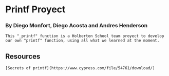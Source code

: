 # Printf Proyect
### By **Diego Monfort**, **Diego Acosta** and **Andres Henderson**
	
	This "_printf" function is a Holberton School team proyect to develop
	our own "printf" function, using all what we learned at the moment.
## Resources
	[Secrets of printf](https://www.cypress.com/file/54761/download/)
